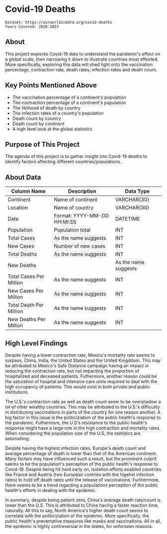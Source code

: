 # Covid-19 Deaths

    Dataset: https://ourworldindata.org/covid-deaths 
    Years Covered: 2020-2023

## About

This project explores Covid-19 data to understand the pandemic's effect on a global scale, then narrowing it down to illustrate countries most effected. More specifically, exploring this data will shed light onto the vaccination percentage, contraction rate, death rates, infection rates and death count.

## Key Points Mentioned Above

- The vaccination percentage of a continent's population 
- The contraction percentage of a continent's population
- The liklihood of death by country
- The infection rates of a country's population
- Death count by country
- Death count by continent
- A high level look at the global statistics

## Purpose of This Project

The agenda of this project is to gather insight into Covid-19 deaths to identify factors affecting different countries/populations.

## About Data

| Column Name  | Description | Data Type |
| ---------   | --------- | --------- |
| Continent |  Name of continent | VARCHAR(30) |
| Location |  Name of country | VARCHAR(30) |
| Date | Format: YYYY-MM-DD HH:MI:SS | DATETIME |
| Population | Population total | INT |
| Total Cases | As the name suggests | INT |
| New Cases | Number of new cases | INT |
| Total Deaths | As the name suggests | INT |
| New Deaths| | As the name suggests | INT |
| Total Cases Per Million | As the name suggests | INT |
| New Cases Per Million | As the name suggests | INT |
| Total Death Per Million | As the name suggests | INT |
| New Deaths Per Million | As the name suggests | INT |


## High Level Findings
Despite having a lower contraction rate, Mexico's mortality rate seems to surpass, China, India, the United States and the United Kingddom. This may be attributed to Mexico's Safe Distance campaign having an impact in reducing the contraction rate, but not impacting the proportion of hospitalized and deceased patients.
Futhermore, another reason could be the saturation of hospital and intensive care units required to deal with the high occupancy of patients. This would exist in both private and public institutions. 

The U.S.'s contraction rate as well as death count seem to be overshadow a lot of other wealthy countries. This may be attributed to the U.S.'s difficulity in distributing vaccinations in parts of the country for one reason another. A big factor in this issue is the politiciziation of the public health's response to the pandemic.
Futhermore, the U.S's resistance to the public health's response might have a large role in the high contraction and mortality rates. When considering the population size of the U.S, the statistics are astonishing.

Despite having the highest infection rates, Europe's death count and average percentage of death is lower than that of the American continent. Many factors may have influenced such a result, but the prominent culprit seems to be the population's perception of the public health's response to Covid-19. Despite being hit hard early on, isolation efforts enabled countries like France and Austria (two European contries with the higehst infection rates) to hold off death rates until the release of vaccinations. Furthermore, there seems to be a trend regarding a populations perception of the public health's efforts in dealing with the epidemic. 

In summary, despite being patient zero, China's average death rate/count is lower than the U.S. This is attributed to China having a faster reaction time, naturally. All this to say, North America's higher death count seems to correlate with the politiciziation of the epidemic. More specifically, the public health's preventative measures like masks and vaccinations. All in all, the epidemic is highly contreversial in the states, for unforseen reasons. 
